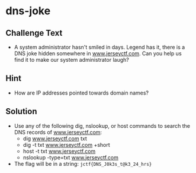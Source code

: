 # dns-joke

## Challenge Text
* A system administrator hasn't smiled in days. Legend has it, there is a DNS joke hidden somewhere in www.jerseyctf.com. Can you help us find it to make our system administrator laugh?

## Hint
* How are IP addresses pointed towards domain names?

## Solution
* Use any of the following dig, nslookup, or host commands to search the DNS records of www.jerseyctf.com:
  * dig www.jerseyctf.com txt
  * dig -t txt www.jerseyctf.com +short
  * host -t txt www.jerseyctf.com
  * nslookup -type=txt www.jerseyctf.com
* The flag will be in a string: `jctf{DNS_J0k3s_t@k3_24_hrs}`
